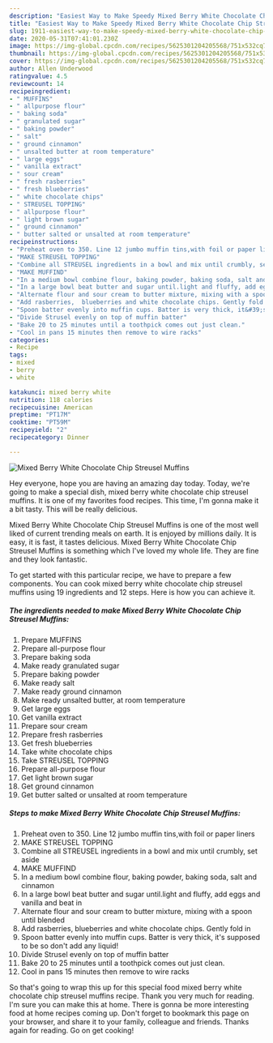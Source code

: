 ```yaml
---
description: "Easiest Way to Make Speedy Mixed Berry White Chocolate Chip Streusel  Muffins"
title: "Easiest Way to Make Speedy Mixed Berry White Chocolate Chip Streusel  Muffins"
slug: 1911-easiest-way-to-make-speedy-mixed-berry-white-chocolate-chip-streusel-muffins
date: 2020-05-31T07:41:01.230Z
image: https://img-global.cpcdn.com/recipes/5625301204205568/751x532cq70/mixed-berry-white-chocolate-chip-streusel-muffins-recipe-main-photo.jpg
thumbnail: https://img-global.cpcdn.com/recipes/5625301204205568/751x532cq70/mixed-berry-white-chocolate-chip-streusel-muffins-recipe-main-photo.jpg
cover: https://img-global.cpcdn.com/recipes/5625301204205568/751x532cq70/mixed-berry-white-chocolate-chip-streusel-muffins-recipe-main-photo.jpg
author: Allen Underwood
ratingvalue: 4.5
reviewcount: 14
recipeingredient:
- " MUFFINS"
- " allpurpose flour"
- " baking soda"
- " granulated sugar"
- " baking powder"
- " salt"
- " ground cinnamon"
- " unsalted butter at room temperature"
- " large eggs"
- " vanilla extract"
- " sour cream"
- " fresh rasberries"
- " fresh blueberries"
- " white chocolate chips"
- " STREUSEL TOPPING"
- " allpurpose flour"
- " light brown sugar"
- " ground cinnamon"
- " butter salted or unsalted at room temperature"
recipeinstructions:
- "Preheat oven to 350. Line 12 jumbo muffin tins,with foil or paper liners"
- "MAKE STREUSEL TOPPING"
- "Combine all STREUSEL ingredients in a bowl and mix until crumbly, set aside"
- "MAKE MUFFIND"
- "In a medium bowl combine flour, baking powder, baking soda, salt and cinnamon"
- "In a large bowl beat butter and sugar until.light and fluffy, add eggs and vanilla and beat in"
- "Alternate flour and sour cream to butter mixture, mixing with a spoon until blended"
- "Add rasberries,  blueberries and white chocolate chips. Gently fold in"
- "Spoon batter evenly into muffin cups. Batter is very thick, it&#39;s supposed to be so don&#39;t add any liquid!"
- "Divide Strusel evenly on top of muffin batter"
- "Bake 20 to 25 minutes until a toothpick comes out just clean."
- "Cool in pans 15 minutes then remove to wire racks"
categories:
- Recipe
tags:
- mixed
- berry
- white

katakunci: mixed berry white 
nutrition: 118 calories
recipecuisine: American
preptime: "PT17M"
cooktime: "PT59M"
recipeyield: "2"
recipecategory: Dinner

---
```



![Mixed Berry White Chocolate Chip Streusel  Muffins](https://img-global.cpcdn.com/recipes/5625301204205568/751x532cq70/mixed-berry-white-chocolate-chip-streusel-muffins-recipe-main-photo.jpg)

Hey everyone, hope you are having an amazing day today. Today, we're going to make a special dish, mixed berry white chocolate chip streusel  muffins. It is one of my favorites food recipes. This time, I'm gonna make it a bit tasty. This will be really delicious.

Mixed Berry White Chocolate Chip Streusel  Muffins is one of the most well liked of current trending meals on earth. It is enjoyed by millions daily. It is easy, it is fast, it tastes delicious. Mixed Berry White Chocolate Chip Streusel  Muffins is something which I've loved my whole life. They are fine and they look fantastic.




To get started with this particular recipe, we have to prepare a few components. You can cook mixed berry white chocolate chip streusel  muffins using 19 ingredients and 12 steps. Here is how you can achieve it.

<!--inarticleads1-->

##### The ingredients needed to make Mixed Berry White Chocolate Chip Streusel  Muffins:

1. Prepare  MUFFINS
1. Prepare  all-purpose flour
1. Prepare  baking soda
1. Make ready  granulated sugar
1. Prepare  baking powder
1. Make ready  salt
1. Make ready  ground cinnamon
1. Make ready  unsalted butter, at room temperature
1. Get  large eggs
1. Get  vanilla extract
1. Prepare  sour cream
1. Prepare  fresh rasberries
1. Get  fresh blueberries
1. Take  white chocolate chips
1. Take  STREUSEL TOPPING
1. Prepare  all-purpose flour
1. Get  light brown sugar
1. Get  ground cinnamon
1. Get  butter salted or unsalted at room temperature




<!--inarticleads2-->

##### Steps to make Mixed Berry White Chocolate Chip Streusel  Muffins:

1. Preheat oven to 350. Line 12 jumbo muffin tins,with foil or paper liners
1. MAKE STREUSEL TOPPING
1. Combine all STREUSEL ingredients in a bowl and mix until crumbly, set aside
1. MAKE MUFFIND
1. In a medium bowl combine flour, baking powder, baking soda, salt and cinnamon
1. In a large bowl beat butter and sugar until.light and fluffy, add eggs and vanilla and beat in
1. Alternate flour and sour cream to butter mixture, mixing with a spoon until blended
1. Add rasberries,  blueberries and white chocolate chips. Gently fold in
1. Spoon batter evenly into muffin cups. Batter is very thick, it&#39;s supposed to be so don&#39;t add any liquid!
1. Divide Strusel evenly on top of muffin batter
1. Bake 20 to 25 minutes until a toothpick comes out just clean.
1. Cool in pans 15 minutes then remove to wire racks




So that's going to wrap this up for this special food mixed berry white chocolate chip streusel  muffins recipe. Thank you very much for reading. I'm sure you can make this at home. There is gonna be more interesting food at home recipes coming up. Don't forget to bookmark this page on your browser, and share it to your family, colleague and friends. Thanks again for reading. Go on get cooking!
